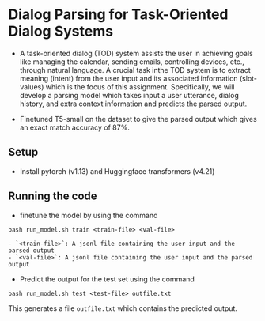 # Dialog Parsing for Task-Oriented Dialog Systems

- A task-oriented dialog (TOD) system assists the user in achieving goals like managing the calendar, sending emails, controlling devices, etc., through natural language. A crucial task inthe TOD system is to extract meaning (intent) from the user input and its associated information (slot-values) which is the focus of this assignment. Specifically, we will develop a parsing model which takes input a user utterance, dialog history, and extra context information and predicts the parsed output.

- Finetuned T5-small on the dataset to give the parsed output which gives an exact match accuracy of 87%.

## Setup

- Install pytorch (v1.13) and Huggingface transformers (v4.21)

## Running the code

- finetune the model by using the command
```
bash run_model.sh train <train-file> <val-file>
```
    - `<train-file>`: A jsonl file containing the user input and the parsed output
    - `<val-file>`: A jsonl file containing the user input and the parsed output
    
- Predict the output for the test set using the command
```
bash run_model.sh test <test-file> outfile.txt
```

This generates a file `outfile.txt` which contains the predicted output.
